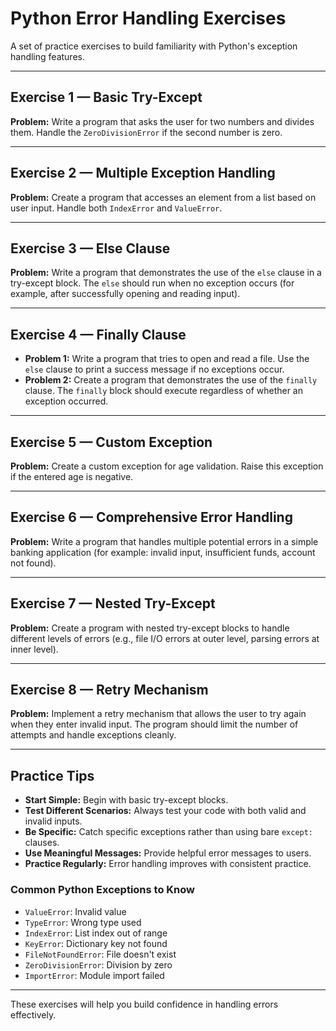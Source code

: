 # Python Error Handling Exercises

A set of practice exercises to build familiarity with Python's exception handling features.

---

## Exercise 1 — Basic Try-Except
**Problem:** Write a program that asks the user for two numbers and divides them. Handle the `ZeroDivisionError` if the second number is zero.

---

## Exercise 2 — Multiple Exception Handling
**Problem:** Create a program that accesses an element from a list based on user input. Handle both `IndexError` and `ValueError`.

---

## Exercise 3 — Else Clause
**Problem:** Write a program that demonstrates the use of the `else` clause in a try-except block. The `else` should run when no exception occurs (for example, after successfully opening and reading input).

---

## Exercise 4 — Finally Clause
- **Problem 1:** Write a program that tries to open and read a file. Use the `else` clause to print a success message if no exceptions occur.
- **Problem 2:** Create a program that demonstrates the use of the `finally` clause. The `finally` block should execute regardless of whether an exception occurred.

---

## Exercise 5 — Custom Exception
**Problem:** Create a custom exception for age validation. Raise this exception if the entered age is negative.

---

## Exercise 6 — Comprehensive Error Handling
**Problem:** Write a program that handles multiple potential errors in a simple banking application (for example: invalid input, insufficient funds, account not found).

---

## Exercise 7 — Nested Try-Except
**Problem:** Create a program with nested try-except blocks to handle different levels of errors (e.g., file I/O errors at outer level, parsing errors at inner level).

---

## Exercise 8 — Retry Mechanism
**Problem:** Implement a retry mechanism that allows the user to try again when they enter invalid input. The program should limit the number of attempts and handle exceptions cleanly.

---

## Practice Tips

- **Start Simple:** Begin with basic try-except blocks.
- **Test Different Scenarios:** Always test your code with both valid and invalid inputs.
- **Be Specific:** Catch specific exceptions rather than using bare `except:` clauses.
- **Use Meaningful Messages:** Provide helpful error messages to users.
- **Practice Regularly:** Error handling improves with consistent practice.

### Common Python Exceptions to Know
- `ValueError`: Invalid value
- `TypeError`: Wrong type used
- `IndexError`: List index out of range
- `KeyError`: Dictionary key not found
- `FileNotFoundError`: File doesn't exist
- `ZeroDivisionError`: Division by zero
- `ImportError`: Module import failed

---

These exercises will help you build confidence in handling errors effectively.

